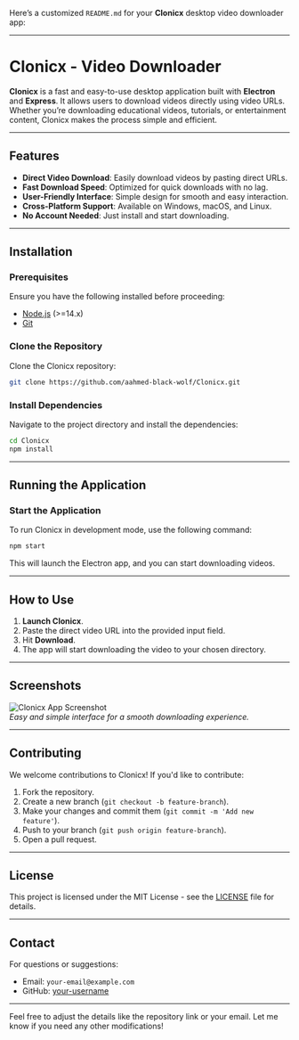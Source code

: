 Here’s a customized `README.md` for your **Clonicx** desktop video downloader app:

---

# **Clonicx - Video Downloader**

**Clonicx** is a fast and easy-to-use desktop application built with **Electron** and **Express**. It allows users to download videos directly using video URLs. Whether you’re downloading educational videos, tutorials, or entertainment content, Clonicx makes the process simple and efficient.

---

## **Features**

- **Direct Video Download**: Easily download videos by pasting direct URLs.
- **Fast Download Speed**: Optimized for quick downloads with no lag.
- **User-Friendly Interface**: Simple design for smooth and easy interaction.
- **Cross-Platform Support**: Available on Windows, macOS, and Linux.
- **No Account Needed**: Just install and start downloading.

---

## **Installation**

### **Prerequisites**

Ensure you have the following installed before proceeding:

- [Node.js](https://nodejs.org/) (>=14.x)
- [Git](https://git-scm.com/)

### **Clone the Repository**

Clone the Clonicx repository:

```bash
git clone https://github.com/aahmed-black-wolf/Clonicx.git
```

### **Install Dependencies**

Navigate to the project directory and install the dependencies:

```bash
cd Clonicx
npm install
```

---

## **Running the Application**

### **Start the Application**

To run Clonicx in development mode, use the following command:

```bash
npm start
```

This will launch the Electron app, and you can start downloading videos.

---

## **How to Use**

1. **Launch Clonicx**.
2. Paste the direct video URL into the provided input field.
3. Hit **Download**.
4. The app will start downloading the video to your chosen directory.

---

## **Screenshots**

![Clonicx App Screenshot](path/to/screenshot.png)  
_Easy and simple interface for a smooth downloading experience._

---

## **Contributing**

We welcome contributions to Clonicx! If you'd like to contribute:

1. Fork the repository.
2. Create a new branch (`git checkout -b feature-branch`).
3. Make your changes and commit them (`git commit -m 'Add new feature'`).
4. Push to your branch (`git push origin feature-branch`).
5. Open a pull request.

---

## **License**

This project is licensed under the MIT License - see the [LICENSE](LICENSE) file for details.

---

## **Contact**

For questions or suggestions:

- Email: `your-email@example.com`
- GitHub: [your-username](https://github.com/your-username)

---

Feel free to adjust the details like the repository link or your email. Let me know if you need any other modifications!
